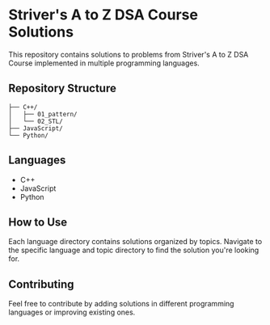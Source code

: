 # Striver's A to Z DSA Course Solutions

This repository contains solutions to problems from Striver's A to Z DSA Course implemented in multiple programming languages.

## Repository Structure

```
├── C++/
│   ├── 01_pattern/
│   └── 02_STL/
├── JavaScript/
└── Python/
```

## Languages

- C++
- JavaScript
- Python

## How to Use

Each language directory contains solutions organized by topics. Navigate to the specific language and topic directory to find the solution you're looking for.

## Contributing

Feel free to contribute by adding solutions in different programming languages or improving existing ones.
